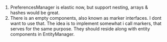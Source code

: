 1. PreferencesManager is elastic now, but support nesting, arrays & hashes would be great.
2. There is an empty components, also known as marker interfaces. I dont want to use that.
   The idea is to implement somewhat i call markers, that serves for the same purpose.
   They should reside along with entity components in EntityManager.
